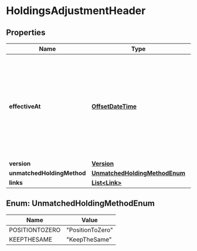 

# HoldingsAdjustmentHeader

## Properties

Name | Type | Description | Notes
------------ | ------------- | ------------- | -------------
**effectiveAt** | [**OffsetDateTime**](OffsetDateTime.md) | There can be at most one holdings adjustment for a portfolio at a  specific effective time so this uniquely identifies the adjustment. |  [optional]
**version** | [**Version**](Version.md) |  |  [optional]
**unmatchedHoldingMethod** | [**UnmatchedHoldingMethodEnum**](#UnmatchedHoldingMethodEnum) |  |  [optional]
**links** | [**List&lt;Link&gt;**](Link.md) |  |  [optional]



## Enum: UnmatchedHoldingMethodEnum

Name | Value
---- | -----
POSITIONTOZERO | &quot;PositionToZero&quot;
KEEPTHESAME | &quot;KeepTheSame&quot;



